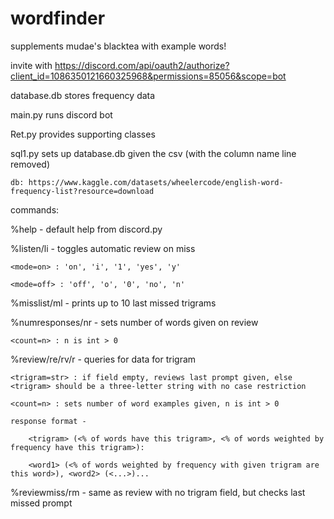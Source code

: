 # wordfinder

supplements mudae's blacktea with example words!

invite with https://discord.com/api/oauth2/authorize?client_id=1086350121660325968&permissions=85056&scope=bot

database.db stores frequency data

main.py runs discord bot

Ret.py provides supporting classes

sql1.py sets up database.db given the csv (with the column name line removed)

    db: https://www.kaggle.com/datasets/wheelercode/english-word-frequency-list?resource=download

commands:

%help - default help from discord.py

%listen/li <mode> - toggles automatic review on miss

    <mode=on> : 'on', 'i', '1', 'yes', 'y'

    <mode=off> : 'off', 'o', '0', 'no', 'n'

%misslist/ml - prints up to 10 last missed trigrams

%numresponses/nr <count> - sets number of words given on review

    <count=n> : n is int > 0
    
%review/re/rv/r <trigram> <count> - queries for data for trigram

    <trigram=str> : if field empty, reviews last prompt given, else <trigram> should be a three-letter string with no case restriction
    
    <count=n> : sets number of word examples given, n is int > 0

    response format - 

        <trigram> (<% of words have this trigram>, <% of words weighted by frequency have this trigram>):

        <word1> (<% of words weighted by frequency with given trigram are this word>), <word2> (<...>)...

%reviewmiss/rm <count> - same as review with no trigram field, but checks last missed prompt
